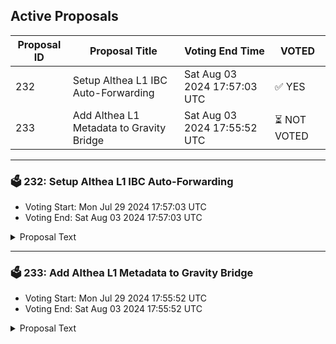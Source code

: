 ## Active Proposals

| Proposal ID | Proposal Title | Voting End Time | VOTED |
|-------------|----------------|-----------------|-------|
| 232 | Setup Althea L1 IBC Auto-Forwarding | Sat Aug 03 2024 17:57:03 UTC | ✅ YES |
| 233 | Add Althea L1 Metadata to Gravity Bridge | Sat Aug 03 2024 17:55:52 UTC | ⏳ NOT VOTED |

---

### 🗳 232: Setup Althea L1 IBC Auto-Forwarding
- Voting Start: Mon Jul 29 2024 17:57:03 UTC
- Voting End: Sat Aug 03 2024 17:57:03 UTC

<details>
<summary>Proposal Text</summary>
 
This proposal, if accepted, would establish the bech32 address prefix 'althea' as an IBC Auto-Forwarding prefix for SendToCosmos transactions.
 Any SendToCosmos transactions whose CosmosReceiver field begins with 'althea' would automatically be forwarded to Althea L1 over IBC channel channel-168.
 Failed IBC transactions will result in tokens transferred to the equivalent address on the Gravity Bridge chain, requiring the user to import the same seed phrase on Gravity Bridge to rescue funds
 When evaluating this proposal the community should be confident that channel-168 is the official channel leading to Althea L1, and that 'althea' is the correct prefix for Althea L1 account addresses.
 For more about Althea L1 see https://althea.net and https://x.com/AltheaNetwork
</details>

---

### 🗳 233: Add Althea L1 Metadata to Gravity Bridge
- Voting Start: Mon Jul 29 2024 17:55:52 UTC
- Voting End: Sat Aug 03 2024 17:55:52 UTC

<details>
<summary>Proposal Text</summary>
 
This proposal connects the Althea token from Althea L1 to the Gravity Bridge. If accepted, it would establish metadata for the IBC denom ibc/5B7B34C07642FAEAC81C04C488D5D622D7900600A9B37426EB0FA0B4D30AA9CE. This metadata would then be usable to deploy an ERC20 representation on Ethereum for the Althea token. Voters should verify that the ibc hash is on channel-168, that this channel matches the forwarding proposal submitted at the same time, and that the denom trace is for the correct token. This can be done using `gravity query ibc-transfer denom-trace ibc/5B7B34C07642FAEAC81C04C488D5D622D7900600A9B37426EB0FA0B4D30AA9CE`. For more about Althea L1 see https://althea.net and https://x.com/AltheaNetwork
</details>
